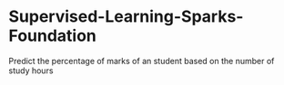 # Supervised-Learning-Sparks-Foundation
Predict the percentage of marks of an student based on the number of
study hours
